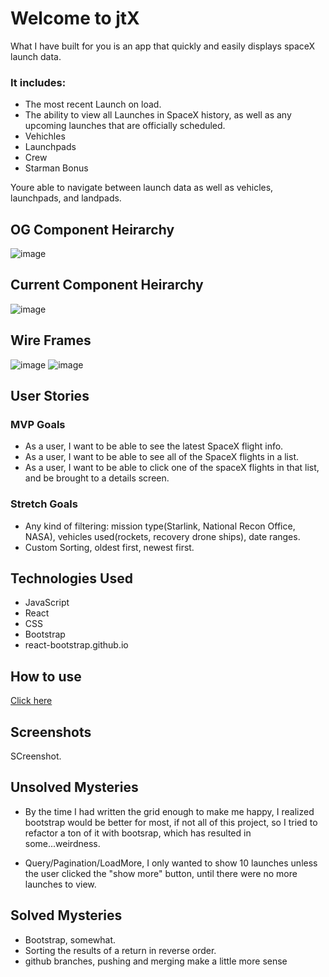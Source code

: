 # Welcome to jtX

What I have built for you is an app that quickly and easily displays spaceX launch data.

### It includes:

- The most recent Launch on load.
- The ability to view all Launches in SpaceX history, as well as any upcoming launches that are officially scheduled.
- Vehichles
- Launchpads
- Crew
- Starman Bonus

Youre able to navigate between launch data as well as vehicles, launchpads, and landpads.

## OG Component Heirarchy

![image](https://media.git.generalassemb.ly/user/30880/files/73210e00-1646-11eb-9527-2cc274ace892)

## Current Component Heirarchy

![image](https://media.git.generalassemb.ly/user/30880/files/1c1c8100-1945-11eb-9485-bc9085db4806)

## Wire Frames

![image](https://media.git.generalassemb.ly/user/30880/files/8633de00-1646-11eb-8213-feca075db2d8)
![image](https://media.git.generalassemb.ly/user/30880/files/1a9e4080-1647-11eb-90e6-a4b3c0577f4d)

## User Stories

### MVP Goals

- As a user, I want to be able to see the latest SpaceX flight info.
- As a user, I want to be able to see all of the SpaceX flights in a list.
- As a user, I want to be able to click one of the spaceX flights in that list, and be brought to a details screen.

### Stretch Goals

- Any kind of filtering: mission type(Starlink, National Recon Office, NASA), vehicles used(rockets, recovery drone ships), date ranges.
- Custom Sorting, oldest first, newest first.

## Technologies Used

- JavaScript
- React
- CSS
- Bootstrap
- react-bootstrap.github.io

## How to use

[Click here](jtx.herokuapp.com)

## Screenshots

SCreenshot.

## Unsolved Mysteries

- By the time I had written the grid enough to make me happy, I realized bootstrap would be better for most, if not all of this project, so I tried to refactor a ton of it with bootsrap, which has resulted in some...weirdness.

- Query/Pagination/LoadMore, I only wanted to show 10 launches unless the user clicked the "show more" button, until there were no more launches to view.

## Solved Mysteries

- Bootstrap, somewhat.
- Sorting the results of a return in reverse order.
- github branches, pushing and merging make a little more sense
